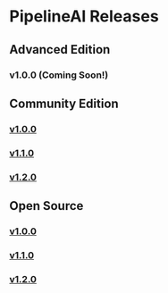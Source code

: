 # PipelineAI Releases

## Advanced Edition
### v1.0.0 (Coming Soon!)

## Community Edition
### [v1.0.0](https://github.com/fluxcapacitor/pipeline/releases/tag/v1.0.0)

### [v1.1.0](https://github.com/fluxcapacitor/pipeline/releases/tag/v1.1.0)

### [v1.2.0](https://github.com/fluxcapacitor/pipeline/releases/tag/v1.2.0)

## Open Source
### [v1.0.0](https://github.com/fluxcapacitor/pipeline/releases/tag/v1.0.0)

### [v1.1.0](https://github.com/fluxcapacitor/pipeline/releases/tag/v1.1.0)

### [v1.2.0](https://github.com/fluxcapacitor/pipeline/releases/tag/v1.2.0)


